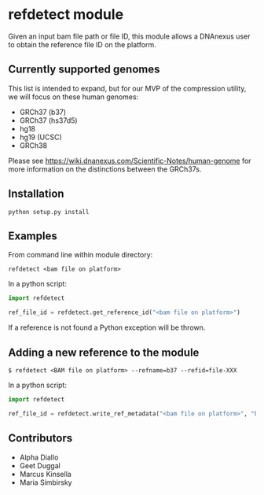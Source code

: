 # refdetect module

Given an input bam file path or file ID, this module allows a DNAnexus user to obtain the reference file ID on the platform.

## Currently supported genomes

This list is intended to expand, but for our MVP of the compression utility, we will focus on these human genomes:

* GRCh37 (b37)
* GRCh37 (hs37d5)
* hg18
* hg19 (UCSC)
* GRCh38

Please see https://wiki.dnanexus.com/Scientific-Notes/human-genome for more information on the distinctions between the GRCh37s.

## Installation

```
python setup.py install
```

## Examples

From command line within module directory:

```
refdetect <bam file on platform>
```

In a python script:

```python
import refdetect

ref_file_id = refdetect.get_reference_id("<bam file on platform>")
```

If a reference is not found a Python exception will be thrown.

## Adding a new reference to the module

```
$ refdetect <BAM file on platform> --refname=b37 --refid=file-XXX
```

In a python script:

```python
import refdetect

ref_file_id = refdetect.write_ref_metadata("<bam file on platform>", "b37", "file-XXX")
```

## Contributors

* Alpha Diallo
* Geet Duggal
* Marcus Kinsella
* Maria Simbirsky
